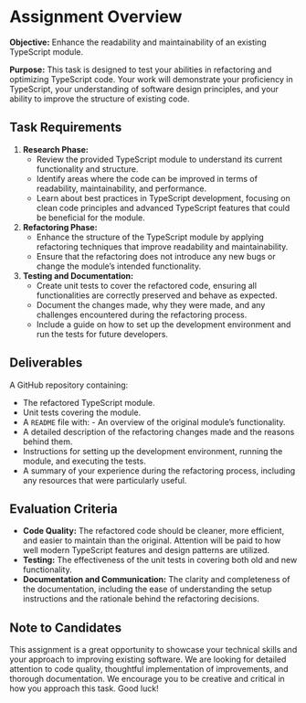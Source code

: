 # Assignment Overview

**Objective:** Enhance the readability and maintainability of an
existing TypeScript module.

**Purpose:** This task is designed to test your abilities in refactoring
and optimizing TypeScript code. Your work will demonstrate your
proficiency in TypeScript, your understanding of software design
principles, and your ability to improve the structure of existing code.

## Task Requirements

1.  **Research Phase:**
      - Review the provided TypeScript module to understand its current
        functionality and structure.
      - Identify areas where the code can be improved in terms of
        readability, maintainability, and performance.
      - Learn about best practices in TypeScript development, focusing
        on clean code principles and advanced TypeScript features that
        could be beneficial for the module.
2.  **Refactoring Phase:**
      - Enhance the structure of the TypeScript module by applying
        refactoring techniques that improve readability and
        maintainability.
      - Ensure that the refactoring does not introduce any new bugs or
        change the module’s intended functionality.
3.  **Testing and Documentation:**
      - Create unit tests to cover the refactored code, ensuring all
        functionalities are correctly preserved and behave as expected.
      - Document the changes made, why they were made, and any
        challenges encountered during the refactoring process.
      - Include a guide on how to set up the development environment and
        run the tests for future developers.

## Deliverables

A GitHub repository containing:

  - The refactored TypeScript module.
  - Unit tests covering the module.
  - A `README` file with: - An overview of the original module’s
    functionality.
  - A detailed description of the refactoring changes made and the
    reasons behind them.
  - Instructions for setting up the development environment, running the
    module, and executing the tests.
  - A summary of your experience during the refactoring process,
    including any resources that were particularly useful.

## Evaluation Criteria

  - **Code Quality:** The refactored code should be cleaner, more
    efficient, and easier to maintain than the original. Attention will
    be paid to how well modern TypeScript features and design patterns
    are utilized.
  - **Testing:** The effectiveness of the unit tests in covering both
    old and new functionality.
  - **Documentation and Communication:** The clarity and completeness of
    the documentation, including the ease of understanding the setup
    instructions and the rationale behind the refactoring decisions.

## Note to Candidates

This assignment is a great opportunity to showcase your technical skills
and your approach to improving existing software. We are looking for
detailed attention to code quality, thoughtful implementation of
improvements, and thorough documentation. We encourage you to be
creative and critical in how you approach this task. Good luck\!
